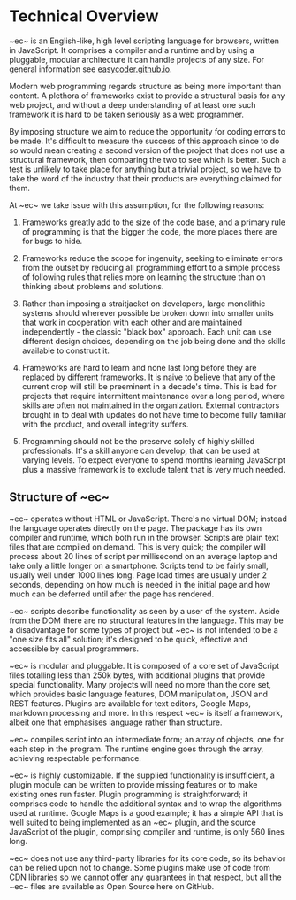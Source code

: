 # Technical Overview #

~ec~ is an English-like, high level scripting language for browsers, written in JavaScript. It comprises a compiler and a runtime and by using a pluggable, modular architecture it can handle projects of any size. For general information see [easycoder.github.io](easycoder.github.io).

Modern web programming regards structure as being more important than content. A plethora of frameworks exist to provide a structural basis for any web project, and without a deep understanding of at least one such framework it is hard to be taken seriously as a web programmer.

By imposing structure we aim to reduce the opportunity for coding errors to be made. It's difficult to measure the success of this approach since to do so would mean creating a second version of the project that does not use a structural framework, then comparing the two to see which is better. Such a test is unlikely to take place for anything but a trivial project, so we have to take the word of the industry that their products are everything claimed for them.

At ~ec~ we take issue with this assumption, for the following reasons:

1. Frameworks greatly add to the size of the code base, and a primary rule of programming is that the bigger the code, the more places there are for bugs to hide.

1. Frameworks reduce the scope for ingenuity, seeking to eliminate errors from the outset by reducing all programming effort to a simple process of following rules that relies more on learning the structure than on thinking about problems and solutions.

1. Rather than imposing a straitjacket on developers, large monolithic systems should wherever possible be broken down into smaller units that work in cooperation with each other and are maintained independently - the classic "black box" approach. Each unit can use different design choices, depending on the job being done and the skills available to construct it.

1. Frameworks are hard to learn and none last long before they are replaced by different frameworks. It is naive to believe that any of the current crop will still be preeminent in a decade's time. This is bad for projects that require intermittent maintenance over a long period, where skills are often not maintained in the organization. External contractors brought in to deal with updates do not have time to become fully familiar with the product, and overall integrity suffers.

1. Programming should not be the preserve solely of highly skilled professionals. It's a skill anyone can develop, that can be used at varying levels. To expect everyone to spend months learning JavaScript plus a massive framework is to exclude talent that is very much needed.

## Structure of ~ec~ ##

~ec~ operates without HTML or JavaScript. There's no virtual DOM; instead the language operates directly on the page. The package has its own compiler and runtime, which both run in the browser. Scripts are plain text files that are compiled on demand. This is very quick; the compiler will process about 20 lines of script per millisecond on an average laptop and take only a little longer on a smartphone. Scripts tend to be fairly small, usually well under 1000 lines long. Page load times are usually under 2 seconds, depending on how much is needed in the initial page and how much can be deferred until after the page has rendered.

~ec~ scripts describe functionality as seen by a user of the system. Aside from the DOM there are no structural features in the language. This may be a disadvantage for some types of project but ~ec~ is not intended to be a "one size fits all" solution; it's designed to be quick, effective and accessible by casual programmers.

~ec~ is modular and pluggable. It is composed of a core set of JavaScript files totalling less than 250k bytes, with additional plugins that provide special functionality. Many projects will need no more than the core set, which provides basic language features, DOM manipulation, JSON and REST features. Plugins are available for text editors, Google Maps, markdown processing and more. In this respect ~ec~ is itself a framework, albeit one that emphasises language rather than structure.

~ec~ compiles script into an intermediate form; an array of objects, one for each step in the program. The runtime engine goes through the array, achieving respectable performance.

~ec~ is highly customizable. If the supplied functionality is insufficient, a plugin module can be written to provide missing features or to make existing ones run faster. Plugin programming is straightforward; it comprises code to handle the additional syntax and to wrap the algorithms used at runtime. Google Maps is a good example; it has a simple API that is well suited to being implemented as an ~ec~ plugin, and the source JavaScript of the plugin, comprising compiler and runtime, is only 560 lines long.

~ec~ does not use any third-party libraries for its core code, so its behavior can be relied upon not to change. Some plugins make use of code from CDN libraries so we cannot offer any guarantees in that respect, but all the ~ec~ files are available as Open Source here on GitHub.
